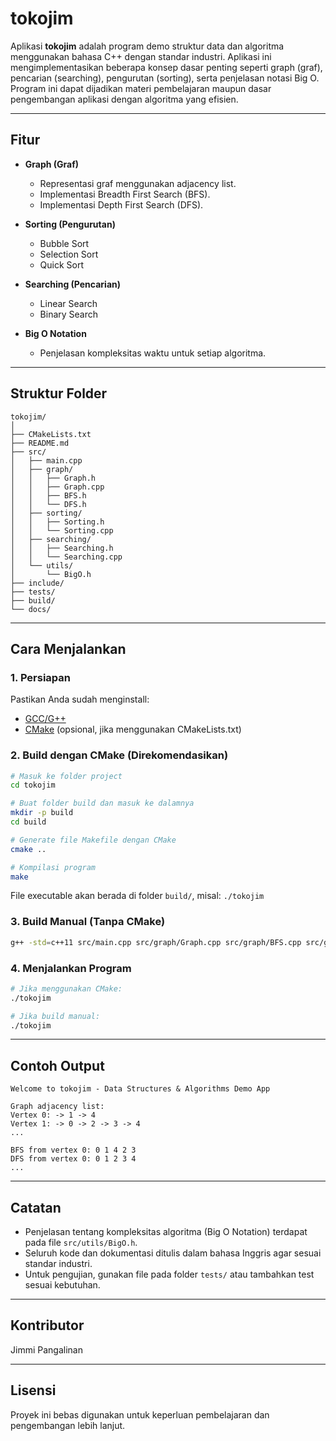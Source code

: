 # tokojim

Aplikasi **tokojim** adalah program demo struktur data dan algoritma menggunakan bahasa C++ dengan standar industri. Aplikasi ini mengimplementasikan beberapa konsep dasar penting seperti graph (graf), pencarian (searching), pengurutan (sorting), serta penjelasan notasi Big O. Program ini dapat dijadikan materi pembelajaran maupun dasar pengembangan aplikasi dengan algoritma yang efisien.

---

## Fitur

- **Graph (Graf)**
  - Representasi graf menggunakan adjacency list.
  - Implementasi Breadth First Search (BFS).
  - Implementasi Depth First Search (DFS).

- **Sorting (Pengurutan)**
  - Bubble Sort
  - Selection Sort
  - Quick Sort

- **Searching (Pencarian)**
  - Linear Search
  - Binary Search

- **Big O Notation**
  - Penjelasan kompleksitas waktu untuk setiap algoritma.

---

## Struktur Folder

```
tokojim/
│
├── CMakeLists.txt
├── README.md
├── src/
│   ├── main.cpp
│   ├── graph/
│   │   ├── Graph.h
│   │   ├── Graph.cpp
│   │   ├── BFS.h
│   │   └── DFS.h
│   ├── sorting/
│   │   ├── Sorting.h
│   │   └── Sorting.cpp
│   ├── searching/
│   │   ├── Searching.h
│   │   └── Searching.cpp
│   └── utils/
│       └── BigO.h
├── include/
├── tests/
├── build/
└── docs/
```

---

## Cara Menjalankan

### 1. Persiapan

Pastikan Anda sudah menginstall:

- [GCC/G++](https://gcc.gnu.org/)
- [CMake](https://cmake.org/) (opsional, jika menggunakan CMakeLists.txt)

### 2. Build dengan CMake (Direkomendasikan)

```bash
# Masuk ke folder project
cd tokojim

# Buat folder build dan masuk ke dalamnya
mkdir -p build
cd build

# Generate file Makefile dengan CMake
cmake ..

# Kompilasi program
make
```

File executable akan berada di folder `build/`, misal: `./tokojim`

### 3. Build Manual (Tanpa CMake)

```bash
g++ -std=c++11 src/main.cpp src/graph/Graph.cpp src/graph/BFS.cpp src/graph/DFS.cpp src/sorting/Sorting.cpp src/searching/Searching.cpp -o tokojim
```

### 4. Menjalankan Program

```bash
# Jika menggunakan CMake:
./tokojim

# Jika build manual:
./tokojim
```

---

## Contoh Output

```
Welcome to tokojim - Data Structures & Algorithms Demo App

Graph adjacency list:
Vertex 0: -> 1 -> 4
Vertex 1: -> 0 -> 2 -> 3 -> 4
...

BFS from vertex 0: 0 1 4 2 3 
DFS from vertex 0: 0 1 2 3 4 
...
```

---

## Catatan

- Penjelasan tentang kompleksitas algoritma (Big O Notation) terdapat pada file `src/utils/BigO.h`.
- Seluruh kode dan dokumentasi ditulis dalam bahasa Inggris agar sesuai standar industri.
- Untuk pengujian, gunakan file pada folder `tests/` atau tambahkan test sesuai kebutuhan.

---

## Kontributor

Jimmi Pangalinan

---

## Lisensi

Proyek ini bebas digunakan untuk keperluan pembelajaran dan pengembangan lebih lanjut.